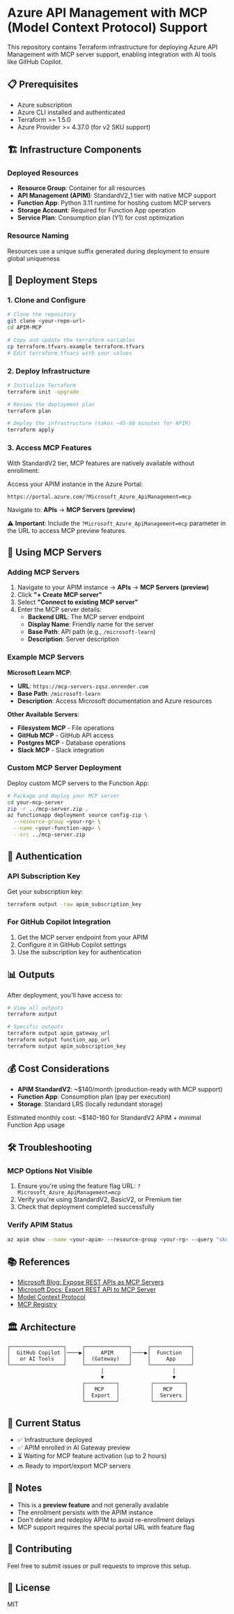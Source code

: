 # Azure API Management with MCP (Model Context Protocol) Support

This repository contains Terraform infrastructure for deploying Azure API Management with MCP server support, enabling integration with AI tools like GitHub Copilot.

## 📋 Prerequisites

- Azure subscription
- Azure CLI installed and authenticated  
- Terraform >= 1.5.0
- Azure Provider >= 4.37.0 (for v2 SKU support)

## 🏗️ Infrastructure Components

### Deployed Resources
- **Resource Group**: Container for all resources
- **API Management (APIM)**: StandardV2_1 tier with native MCP support
- **Function App**: Python 3.11 runtime for hosting custom MCP servers
- **Storage Account**: Required for Function App operation
- **Service Plan**: Consumption plan (Y1) for cost optimization

### Resource Naming
Resources use a unique suffix generated during deployment to ensure global uniqueness

## 🚀 Deployment Steps

### 1. Clone and Configure
```bash
# Clone the repository
git clone <your-repo-url>
cd APIM-MCP

# Copy and update the terraform variables
cp terraform.tfvars.example terraform.tfvars
# Edit terraform.tfvars with your values
```

### 2. Deploy Infrastructure
```bash
# Initialize Terraform
terraform init -upgrade

# Review the deployment plan  
terraform plan

# Deploy the infrastructure (takes ~45-60 minutes for APIM)
terraform apply
```

### 3. Access MCP Features

With StandardV2 tier, MCP features are natively available without enrollment:

Access your APIM instance in the Azure Portal:
```
https://portal.azure.com/?Microsoft_Azure_ApiManagement=mcp
```

Navigate to: **APIs** → **MCP Servers (preview)**

⚠️ **Important**: Include the `?Microsoft_Azure_ApiManagement=mcp` parameter in the URL to access MCP preview features.

## 🔧 Using MCP Servers

### Adding MCP Servers

1. Navigate to your APIM instance → **APIs** → **MCP Servers (preview)**
2. Click **"+ Create MCP server"**
3. Select **"Connect to existing MCP server"**
4. Enter the MCP server details:
   - **Backend URL**: The MCP server endpoint
   - **Display Name**: Friendly name for the server
   - **Base Path**: API path (e.g., `/microsoft-learn`)
   - **Description**: Server description

### Example MCP Servers

**Microsoft Learn MCP**:
- **URL**: `https://mcp-servers-zqsz.onrender.com`
- **Base Path**: `/microsoft-learn`
- **Description**: Access Microsoft documentation and Azure resources

**Other Available Servers**:
- **Filesystem MCP** - File operations
- **GitHub MCP** - GitHub API access  
- **Postgres MCP** - Database operations
- **Slack MCP** - Slack integration

### Custom MCP Server Deployment

Deploy custom MCP servers to the Function App:
```bash
# Package and deploy your MCP server
cd your-mcp-server
zip -r ../mcp-server.zip .
az functionapp deployment source config-zip \
  --resource-group <your-rg> \
  --name <your-function-app> \
  --src ../mcp-server.zip
```

## 🔐 Authentication

### API Subscription Key
Get your subscription key:
```bash
terraform output -raw apim_subscription_key
```

### For GitHub Copilot Integration
1. Get the MCP server endpoint from your APIM
2. Configure it in GitHub Copilot settings
3. Use the subscription key for authentication

## 📊 Outputs

After deployment, you'll have access to:
```bash
# View all outputs
terraform output

# Specific outputs
terraform output apim_gateway_url
terraform output function_app_url
terraform output apim_subscription_key
```

## 💰 Cost Considerations

- **APIM StandardV2**: ~$140/month (production-ready with MCP support)
- **Function App**: Consumption plan (pay per execution)
- **Storage**: Standard LRS (locally redundant storage)

Estimated monthly cost: ~$140-160 for StandardV2 APIM + minimal Function App usage

## 🛠️ Troubleshooting

### MCP Options Not Visible
1. Ensure you're using the feature flag URL: `?Microsoft_Azure_ApiManagement=mcp`
2. Verify you're using StandardV2, BasicV2, or Premium tier
3. Check that deployment completed successfully

### Verify APIM Status
```bash
az apim show --name <your-apim> --resource-group <your-rg> --query "sku"
```

## 📚 References

- [Microsoft Blog: Expose REST APIs as MCP Servers](https://techcommunity.microsoft.com/blog/integrationsonazureblog/expose-rest-apis-as-mcp-servers-with-azure-api-management-and-api-center-now-in-/4415013)
- [Microsoft Docs: Export REST API to MCP Server](https://learn.microsoft.com/en-us/azure/api-management/export-rest-mcp-server)
- [Model Context Protocol](https://modelcontextprotocol.org)
- [MCP Registry](https://github.com/modelcontextprotocol/servers)

## 🏛️ Architecture

```
┌─────────────────┐     ┌──────────────┐     ┌─────────────┐
│  GitHub Copilot │────▶│     APIM     │────▶│  Function   │
│   or AI Tools   │     │  (Gateway)   │     │     App     │
└─────────────────┘     └──────────────┘     └─────────────┘
                              │                      │
                              ▼                      ▼
                        ┌──────────┐          ┌──────────┐
                        │   MCP    │          │   MCP    │
                        │  Export  │          │  Servers │
                        └──────────┘          └──────────┘
```

## 🚦 Current Status

- ✅ Infrastructure deployed
- ✅ APIM enrolled in AI Gateway preview
- ⏳ Waiting for MCP feature activation (up to 2 hours)
- 🔜 Ready to import/export MCP servers

## 📝 Notes

- This is a **preview feature** and not generally available
- The enrollment persists with the APIM instance
- Don't delete and redeploy APIM to avoid re-enrollment delays
- MCP support requires the special portal URL with feature flag

## 🤝 Contributing

Feel free to submit issues or pull requests to improve this setup.

## 📄 License

MIT